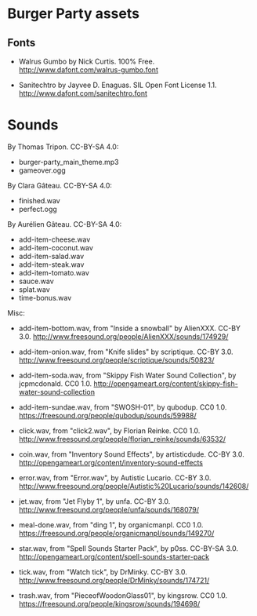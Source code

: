 # Burger Party assets

## Fonts

- Walrus Gumbo by Nick Curtis. 100% Free.
  <http://www.dafont.com/walrus-gumbo.font>

- Sanitechtro by Jayvee D. Enaguas. SIL Open Font License 1.1.
  <http://www.dafont.com/sanitechtro.font>

# Sounds

By Thomas Tripon. CC-BY-SA 4.0:

- burger-party_main_theme.mp3
- gameover.ogg

By Clara Gâteau. CC-BY-SA 4.0:

- finished.wav
- perfect.ogg

By Aurélien Gâteau. CC-BY-SA 4.0:

- add-item-cheese.wav
- add-item-coconut.wav
- add-item-salad.wav
- add-item-steak.wav
- add-item-tomato.wav
- sauce.wav
- splat.wav
- time-bonus.wav

Misc:

- add-item-bottom.wav, from "Inside a snowball" by AlienXXX. CC-BY 3.0.
  <http://www.freesound.org/people/AlienXXX/sounds/174929/>

- add-item-onion.wav, from "Knife slides" by scriptique. CC-BY 3.0.
  <http://www.freesound.org/people/scriptique/sounds/50823/>

- add-item-soda.wav, from "Skippy Fish Water Sound Collection", by jcpmcdonald. CC0 1.0.
  <http://opengameart.org/content/skippy-fish-water-sound-collection>

- add-item-sundae.wav, from "SWOSH-01", by qubodup. CC0 1.0.
  <https://freesound.org/people/qubodup/sounds/59988/>

- click.wav, from "click2.wav", by Florian Reinke. CC0 1.0.
  <http://www.freesound.org/people/florian_reinke/sounds/63532/>

- coin.wav, from "Inventory Sound Effects", by artisticdude. CC-BY 3.0.
  <http://opengameart.org/content/inventory-sound-effects>

- error.wav, from "Error.wav", by Autistic Lucario. CC-BY 3.0.
  <http://www.freesound.org/people/Autistic%20Lucario/sounds/142608/>

- jet.wav, from "Jet Flyby 1", by unfa. CC-BY 3.0.
  <http://www.freesound.org/people/unfa/sounds/168079/>

- meal-done.wav, from "ding 1", by organicmanpl. CC0 1.0.
  <https://freesound.org/people/organicmanpl/sounds/149270/>

- star.wav, from "Spell Sounds Starter Pack", by p0ss. CC-BY-SA 3.0.
  <http://opengameart.org/content/spell-sounds-starter-pack>

- tick.wav, from "Watch tick", by DrMinky. CC-BY 3.0.
  <http://www.freesound.org/people/DrMinky/sounds/174721/>

- trash.wav, from "PieceofWoodonGlass01", by kingsrow. CC0 1.0.
  <https://freesound.org/people/kingsrow/sounds/194698/>
